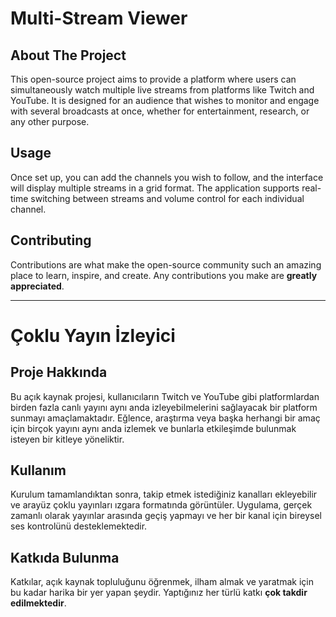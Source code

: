 
# Multi-Stream Viewer

## About The Project

This open-source project aims to provide a platform where users can simultaneously watch multiple live streams from platforms like Twitch and YouTube. It is designed for an audience that wishes to monitor and engage with several broadcasts at once, whether for entertainment, research, or any other purpose.

## Usage

Once set up, you can add the channels you wish to follow, and the interface will display multiple streams in a grid format. The application supports real-time switching between streams and volume control for each individual channel.

## Contributing

Contributions are what make the open-source community such an amazing place to learn, inspire, and create. Any contributions you make are **greatly appreciated**.

---

# Çoklu Yayın İzleyici

## Proje Hakkında

Bu açık kaynak projesi, kullanıcıların Twitch ve YouTube gibi platformlardan birden fazla canlı yayını aynı anda izleyebilmelerini sağlayacak bir platform sunmayı amaçlamaktadır. Eğlence, araştırma veya başka herhangi bir amaç için birçok yayını aynı anda izlemek ve bunlarla etkileşimde bulunmak isteyen bir kitleye yöneliktir.

## Kullanım

Kurulum tamamlandıktan sonra, takip etmek istediğiniz kanalları ekleyebilir ve arayüz çoklu yayınları ızgara formatında görüntüler. Uygulama, gerçek zamanlı olarak yayınlar arasında geçiş yapmayı ve her bir kanal için bireysel ses kontrolünü desteklemektedir.

## Katkıda Bulunma

Katkılar, açık kaynak topluluğunu öğrenmek, ilham almak ve yaratmak için bu kadar harika bir yer yapan şeydir. Yaptığınız her türlü katkı **çok takdir edilmektedir**.
